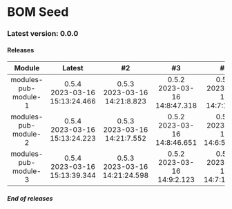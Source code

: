 # BOM Seed

### Latest version: 0.0.0

#### Releases
                
| Module | Latest | #2 | #3 | #4 | #5 |
| :----: | :----: | :----: | :----: | :----: | :----: |
| modules-pub-module-1 | 0.5.4<br> 2023-03-16<br> 15:13:24.466 | 0.5.3<br> 2023-03-16<br> 14:21:8.823 | 0.5.2<br> 2023-03-16<br> 14:8:47.318 | 0.5.1<br> 2023-03-16<br> 14:7:1.461 | 0.5.0<br> 2023-03-16<br> 14:3:27.701 |
| modules-pub-module-2 | 0.5.4<br> 2023-03-16<br> 15:13:24.223 | 0.5.3<br> 2023-03-16<br> 14:21:7.552 | 0.5.2<br> 2023-03-16<br> 14:8:46.651 | 0.5.1<br> 2023-03-16<br> 14:6:59.309 | 0.5.0<br> 2023-03-16<br> 14:3:23.903 |
| modules-pub-module-3 | 0.5.4<br> 2023-03-16<br> 15:13:39.344 | 0.5.3<br> 2023-03-16<br> 14:21:24.598 | 0.5.2<br> 2023-03-16<br> 14:9:2.123 | 0.5.1<br> 2023-03-16<br> 14:7:16.337 | 0.5.0<br> 2023-03-16<br> 14:3:40.145 |
                
                
##### End of releases

